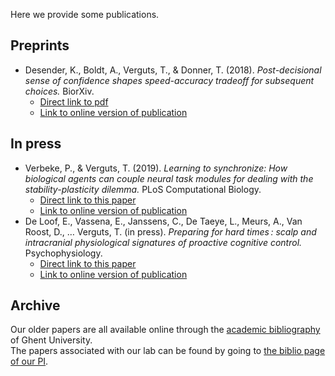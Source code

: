 
Here we provide some publications.

## Preprints

- Desender, K., Boldt, A., Verguts, T., & Donner, T. (2018). _Post-decisional sense of confidence shapes speed-accuracy tradeoff for subsequent choices._ BiorXiv.
    - [Direct link to pdf](https://nbviewer.jupyter.org/github/CogComNeuroSci/CogComNeuroSci.github.io/blob/master/paperwork/paper1.pdf)
    - [Link to online version of publication](https://www.biorxiv.org/content/10.1101/466730v1)

## In press

- Verbeke, P., & Verguts, T. (2019). _Learning to synchronize: How biological agents can couple neural task modules for dealing with the stability-plasticity dilemma._ PLoS Computational Biology.
    - [Direct link to this paper](https://nbviewer.jupyter.org/github/CogComNeuroSci/CogComNeuroSci.github.io/blob/master/paperwork/paper2.pdf)
    - [Link to online version of publication](https://www.biorxiv.org/content/10.1101/457150v1)
- De Loof, E., Vassena, E., Janssens, C., De Taeye, L., Meurs, A., Van Roost, D., … Verguts, T. (in press). _Preparing for hard times : scalp and intracranial physiological signatures of proactive cognitive control._ Psychophysiology.
    - [Direct link to this paper](https://nbviewer.jupyter.org/github/CogComNeuroSci/CogComNeuroSci.github.io/blob/master/paperwork/paper3.pdf)
    - [Link to online version of publication](https://onlinelibrary.wiley.com/doi/full/10.1111/psyp.13417)

## Archive

Our older papers are all available online through the [academic bibliography](https://biblio.ugent.be/) of Ghent University.   
The papers associated with our lab can be found by going to [the biblio page of our PI](https://biblio.ugent.be/publication?q=%22verguts+tom%22).
